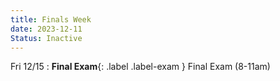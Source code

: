 ```yaml
---
title: Finals Week
date: 2023-12-11
Status: Inactive
---
```


Fri 12/15
: **Final Exam**{: .label .label-exam } Final Exam (8-11am)
